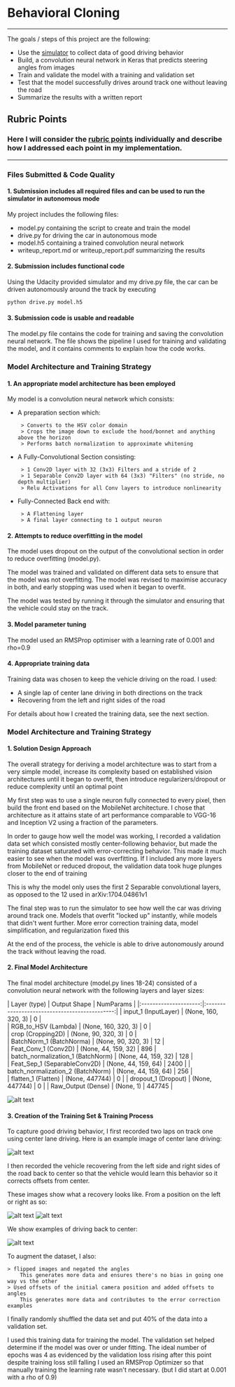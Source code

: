 # **Behavioral Cloning** 

---

The goals / steps of this project are the following:
* Use the [simulator](https://classroom.udacity.com/nanodegrees/nd013/parts/fbf77062-5703-404e-b60c-95b78b2f3f9e/modules/6df7ae49-c61c-4bb2-a23e-6527e69209ec/lessons/46a70500-493e-4057-a78e-b3075933709d/concepts/1c9f7e68-3d2c-4313-9c8d-5a9ed42583dc) to collect data of good driving behavior
* Build, a convolution neural network in Keras that predicts steering angles from images
* Train and validate the model with a training and validation set
* Test that the model successfully drives around track one without leaving the road
* Summarize the results with a written report


[//]: # (Image References)

[image1]: ./__readmeFiles__/graph.png "Model Visualization"
[image2]: ./__readmeFiles__/center_2018_01_28_12_20_31_519.jpg "Grayscaling"
[image3]: ./__readmeFiles__/center_2018_01_28_18_31_17_085.jpg "Recovery Image"
[image4]: ./__readmeFiles__/center_2018_01_28_18_32_15_379.jpg "Recovery Image"
[image5]: ./__readmeFiles__/center_2018_01_28_18_32_58_618.jpg "Recovery Image"
[image6]: ./__readmeFiles__/placeholder_small.png "Normal Image"
[image7]: ./__readmeFiles__/placeholder_small.png "Flipped Image"

## Rubric Points
### Here I will consider the [rubric points](https://review.udacity.com/#!/rubrics/432/view) individually and describe how I addressed each point in my implementation.  

---
### Files Submitted & Code Quality

#### 1. Submission includes all required files and can be used to run the simulator in autonomous mode

My project includes the following files:
* model.py containing the script to create and train the model
* drive.py for driving the car in autonomous mode
* model.h5 containing a trained convolution neural network 
* writeup_report.md or writeup_report.pdf summarizing the results

#### 2. Submission includes functional code
Using the Udacity provided simulator and my drive.py file, the car can be driven autonomously around the track by executing 
```sh
python drive.py model.h5
```

#### 3. Submission code is usable and readable

The model.py file contains the code for training and saving the convolution neural network. The file shows the pipeline I used for training and validating the model, and it contains comments to explain how the code works.

### Model Architecture and Training Strategy

#### 1. An appropriate model architecture has been employed

My model is a convolution neural network which consists:
 * A preparation section which:
 
        > Converts to the HSV color domain
        > Crops the image down to exclude the hood/bonnet and anything above the horizon
        > Performs batch normalization to approximate whitening
   
 * A Fully-Convolutional Section consisting:
 
        > 1 Conv2D layer with 32 (3x3) Filters and a stride of 2
        > 1 Separable Conv2D layer with 64 (3x3) "Filters" (no stride, no depth multiplier)
        > Relu Activations for all Conv layers to introduce nonlinearity
     
 * Fully-Connected Back end with:
        
        > A Flattening layer
        > A final layer connecting to 1 output neuron

 

#### 2. Attempts to reduce overfitting in the model

The model uses dropout on the output of the convolutional section in order to reduce overfitting (model.py). 

The model was trained and validated on different data sets to ensure that the model was not overfitting.
The model was revised to maximise accuracy in both, and early stopping was used when it began to overfit.

The model was tested by running it through the simulator and ensuring that the vehicle could stay on the track.

#### 3. Model parameter tuning

The model used an RMSProp optimiser with a learning rate of 0.001 and rho=0.9

#### 4. Appropriate training data

Training data was chosen to keep the vehicle driving on the road. I used:
 * A single lap of center lane driving in both directions on the track
 * Recovering from the left and right sides of the road 

For details about how I created the training data, see the next section. 

### Model Architecture and Training Strategy

#### 1. Solution Design Approach

The overall strategy for deriving a model architecture was to start from a very simple model, increase its complexity based on established vision architectures until it began to overfit, then introduce regularizers/dropout or reduce complexity until an optimal point

My first step was to use a single neuron fully connected to every pixel, then build the front end based on the MobileNet architecture.
I chose that architecture as it attains state of art performance comparable to VGG-16 and Inception V2 using a fraction of the parameters.
  

In order to gauge how well the model was working, I recorded a validation data set which consisted mostly center-following behavior, but made the training dataset saturated with error-correcting behavior.
This made it much easier to see when the model was overfitting.
If I included any more layers from MobileNet or reduced dropout, the validation data took huge plunges closer to the end of training 

This is why the model only uses the first 2 Separable convolutional layers, as opposed to the 12 used in arXiv:1704.04861v1


The final step was to run the simulator to see how well the car was driving around track one.
Models that overfit "locked up" instantly, while models that didn't went further.
More error correction training data, model simplification, and regularization fixed this


At the end of the process, the vehicle is able to drive autonomously around the track without leaving the road.

#### 2. Final Model Architecture

The final model architecture (model.py lines 18-24) consisted of a convolution neural network with the following layers and layer sizes:


| Layer (type)       |          Output Shape        |      NumParams  | 
|:---------------------:|:---------------------------------------------:|
| input_1 (InputLayer)    |     (None, 160, 320, 3)   |    0 |         
| RGB_to_HSV (Lambda)     |     (None, 160, 320, 3)    |   0  |       
| crop (Cropping2D)       |     (None, 90, 320, 3)    |    0   |      
| BatchNorm_1 (BatchNorma) | (None, 90, 320, 3)      |  12      |  
| Feat_Conv_1 (Conv2D)    |     (None, 44, 159, 32)    |   896 |       
| batch_normalization_1 (BatchNorm) | (None, 44, 159, 32)   |    128 |       
| Feat_Sep_1 (SeparableConv2D) | (None, 44, 159, 64)   |    2400      |
| batch_normalization_2 (BatchNorm) | (None, 44, 159, 64)    |   256   |    
| flatten_1 (Flatten)         | (None, 447744)         |   0         |
| dropout_1 (Dropout)        |  (None, 447744)        |    0         |
| Raw_Output (Dense)         |  (None, 1)              |   447745    |

![alt text][image1]

#### 3. Creation of the Training Set & Training Process

To capture good driving behavior, I first recorded two laps on track one using center lane driving. Here is an example image of center lane driving:

![alt text][image2]

I then recorded the vehicle recovering from the left side and right sides of the road back to center so that the vehicle would learn this behavior so it corrects offsets from center.

These images show what a recovery looks like.
From a position on the left or right as so:

![alt text][image3]
![alt text][image4]

We show examples of driving back to center:

![alt text][image5]

To augment the dataset, I also:
    
    > flipped images and negated the angles 
        This generates more data and ensures there's no bias in going one way vs the other
    > Used offsets of the initial camera position and added offsets to angles
        This generates more data and contributes to the error correction examples



I finally randomly shuffled the data set and put 40% of the data into a validation set. 

I used this training data for training the model. 
The validation set helped determine if the model was over or under fitting.
The ideal number of epochs was 4 as evidenced by the validation loss rising after this point despite training loss still falling
I used an RMSProp Optimizer so that manually training the learning rate wasn't necessary. (but I did start at 0.001 with a  rho of 0.9)
